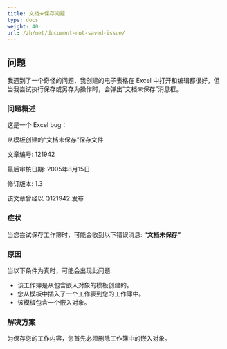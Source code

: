 ```yaml
---
title: 文档未保存问题
type: docs
weight: 40
url: /zh/net/document-not-saved-issue/
---
```


## **问题**
我遇到了一个奇怪的问题，我创建的电子表格在 Excel 中打开和编辑都很好，但当我尝试执行保存或另存为操作时，会弹出“文档未保存”消息框。
### **问题概述**
这是一个 Excel bug： 

从模板创建的“文档未保存”保存文件

文章编号: 121942

最后审核日期: 2005年8月15日

修订版本: 1.3

该文章曾经以 Q121942 发布
### **症状**
当您尝试保存工作簿时，可能会收到以下错误消息: **“文档未保存”**
### **原因**
当以下条件为真时，可能会出现此问题:

- 该工作簿是从包含嵌入对象的模板创建的。
- 您从模板中插入了一个工作表到您的工作簿中。
- 该模板包含一个嵌入对象。
### **解决方案**
为保存您的工作内容，您首先必须删除工作簿中的嵌入对象。
